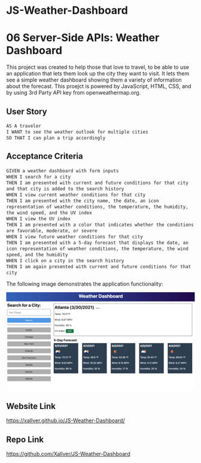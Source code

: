 # JS-Weather-Dashboard

# 06 Server-Side APIs: Weather Dashboard

This project was created to help those that love to travel, to be able to use an application that lets them look up the city they want to visit. It lets them see a simple weather dashboard showing them a variety of information about the forecast. This proejct is powered by JavaScript, HTML, CSS, and by using 3rd Party API key from openweathermap.org. 


## User Story

```
AS A traveler
I WANT to see the weather outlook for multiple cities
SO THAT I can plan a trip accordingly
```

## Acceptance Criteria

```
GIVEN a weather dashboard with form inputs
WHEN I search for a city
THEN I am presented with current and future conditions for that city and that city is added to the search history
WHEN I view current weather conditions for that city
THEN I am presented with the city name, the date, an icon representation of weather conditions, the temperature, the humidity, the wind speed, and the UV index
WHEN I view the UV index
THEN I am presented with a color that indicates whether the conditions are favorable, moderate, or severe
WHEN I view future weather conditions for that city
THEN I am presented with a 5-day forecast that displays the date, an icon representation of weather conditions, the temperature, the wind speed, and the humidity
WHEN I click on a city in the search history
THEN I am again presented with current and future conditions for that city
```

The following image demonstrates the application functionality:

![weather dashboard demo](./Assets/images/06-server-side-apis-homework-demo.png)


## Website Link
https://xallver.github.io/JS-Weather-Dashboard/


## Repo Link
https://github.com/Xallver/JS-Weather-Dashboard